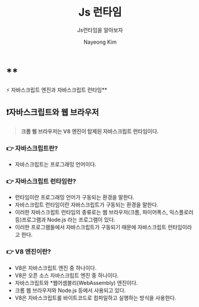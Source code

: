 ﻿---
layout: post
title: Js 런타임
subtitle : Js런타임을 알아보자
tags: [JavaScript]
author: Nayeong Kim
comments : False
---
# **  
⚡️ 자바스크립트 엔진과 자바스크립트 런타임**

## **❗️자바스크립트와 웹 브라우저**

> #### **크롬 웹 브라우저는 V8 엔진이 탑제된 자바스크립트 런타임이다.**

### **👉 자바스크립트란?**

-   자바스크립트는 프로그래밍 언어이다.

### **👉 자바스크립트 런타임란?**

-   런타임이란 프로그래밍 언어가 구동되는 환경을 말한다.
-   자바스크립트 런타임이란 자바스크립트가 구동되는 환경을 말한다.
-   이러한 자바스크립트 런타임의 종류로는 웹 브라우저(크롬, 파이어폭스, 익스플로러 등)프로그램과 Node.js 라는 프로그램이 있다.
-   이러한 프로그램들에서 자바스크립트가 구동되기 때문에 자바스크립트 런타임이라고 한다.

### **👉 V8 엔진이란?**

-   V8은 자바스크립트 엔진 중 하나이다.
-   V8은 오픈 소스 자바스크립트 엔진 중 하나이다.
-   자바스크립트와 *웹어셈블리(WebAssembly) 엔진이다.
-   크롬 웹 브라우저와 Node.js 등에서 사용되고 있다.
-   V8은 자바스크립트를 바이트코드로 컴파일하고 실행하는 방식을 사용한다.
